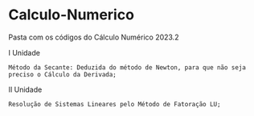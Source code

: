 # Calculo-Numerico
Pasta com os códigos do Cálculo Numérico 2023.2

I Unidade

    Método da Secante: Deduzida do método de Newton, para que não seja preciso o Cálculo da Derivada;

II Unidade

    Resolução de Sistemas Lineares pelo Método de Fatoração LU;
